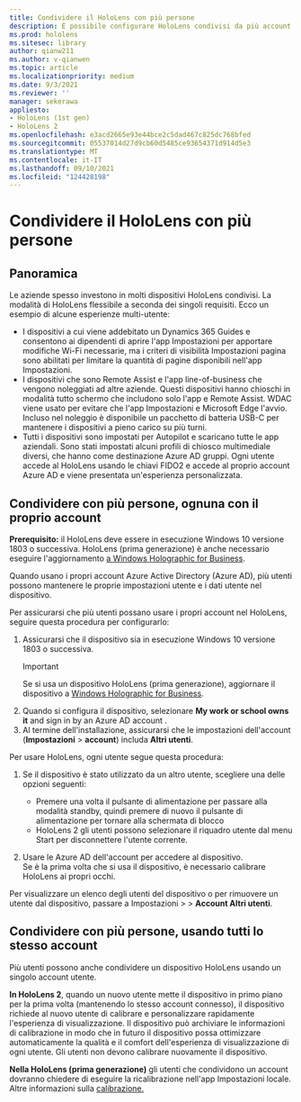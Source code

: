 ```yaml
---
title: Condividere il HoloLens con più persone
description: È possibile configurare HoloLens condivisi da più account Azure Active Directory o da più utenti che usano un singolo account.
ms.prod: hololens
ms.sitesec: library
author: qianw211
ms.author: v-qianwen
ms.topic: article
ms.localizationpriority: medium
ms.date: 9/3/2021
ms.reviewer: ''
manager: sekerawa
appliesto:
- HoloLens (1st gen)
- HoloLens 2
ms.openlocfilehash: e3acd2665e93e44bce2c5dad467c825dc768bfed
ms.sourcegitcommit: 05537014d27d9cb60d5485ce93654371d914d5e3
ms.translationtype: MT
ms.contentlocale: it-IT
ms.lasthandoff: 09/10/2021
ms.locfileid: "124428198"
---
```

# <a name="share-your-hololens-with-multiple-people"></a>Condividere il HoloLens con più persone

## <a name="overview"></a>Panoramica
Le aziende spesso investono in molti dispositivi HoloLens condivisi. La modalità di HoloLens flessibile a seconda dei singoli requisiti. Ecco un esempio di alcune esperienze multi-utente: 

- I dispositivi a cui viene addebitato un Dynamics 365 Guides e consentono ai dipendenti di aprire l'app Impostazioni per apportare modifiche Wi-Fi necessarie, ma i criteri di visibilità Impostazioni pagina sono abilitati per limitare la quantità di pagine disponibili nell'app Impostazioni.
- I dispositivi che sono Remote Assist e l'app line-of-business che vengono noleggiati ad altre aziende. Questi dispositivi hanno chioschi in modalità tutto schermo che includono solo l'app e Remote Assist. WDAC viene usato per evitare che l'app Impostazioni e Microsoft Edge l'avvio. Incluso nel noleggio è disponibile un pacchetto di batteria USB-C per mantenere i dispositivi a pieno carico su più turni.
- Tutti i dispositivi sono impostati per Autopilot e scaricano tutte le app aziendali. Sono stati impostati alcuni profili di chiosco multimediale diversi, che hanno come destinazione Azure AD gruppi. Ogni utente accede al HoloLens usando le chiavi FIDO2 e accede al proprio account Azure AD e viene presentata un'esperienza personalizzata.



## <a name="share-with-multiple-people-each-using-their-own-account"></a>Condividere con più persone, ognuna con il proprio account

**Prerequisito:** il HoloLens deve essere in esecuzione Windows 10 versione 1803 o successiva.  HoloLens (prima generazione) è anche necessario eseguire l'aggiornamento [a Windows Holographic for Business](hololens-upgrade-enterprise.md).

Quando usano i propri account Azure Active Directory (Azure AD), più utenti possono mantenere le proprie impostazioni utente e i dati utente nel dispositivo.

Per assicurarsi che più utenti possano usare i propri account nel HoloLens, seguire questa procedura per configurarlo:

1. Assicurarsi che il dispositivo sia in esecuzione Windows 10 versione 1803 o successiva.
   > [!IMPORTANT]
   > Se si usa un dispositivo HoloLens (prima generazione), aggiornare il dispositivo a [Windows Holographic for Business](hololens1-upgrade-enterprise.md).
1. Quando si configura il dispositivo, selezionare **My work or school owns it** and sign in by an Azure AD account .
1. Al termine dell'installazione, assicurarsi che le impostazioni dell'account (**Impostazioni**  >  **account**) includa **Altri utenti**.

Per usare HoloLens, ogni utente segue questa procedura:

1. Se il dispositivo è stato utilizzato da un altro utente, scegliere una delle opzioni seguenti:
   - Premere una volta il pulsante di alimentazione per passare alla modalità standby, quindi premere di nuovo il pulsante di alimentazione per tornare alla schermata di blocco
   - HoloLens 2 gli utenti possono selezionare il riquadro utente dal menu Start per disconnettere l'utente corrente.

1. Usare le Azure AD dell'account per accedere al dispositivo.  
    Se è la prima volta che si usa il [](hololens-calibration.md) dispositivo, è necessario calibrare HoloLens ai propri occhi.

Per visualizzare un elenco degli utenti del dispositivo o per rimuovere un utente dal dispositivo, passare a Impostazioni  >    >  **Account Altri utenti**.

## <a name="share-with-multiple-people-all-using-the-same-account"></a>Condividere con più persone, usando tutti lo stesso account

Più utenti possono anche condividere un dispositivo HoloLens usando un singolo account utente.

**In HoloLens 2**, quando un nuovo utente mette il dispositivo in primo piano per la prima volta (mantenendo lo stesso account connesso), il dispositivo richiede al nuovo utente di calibrare e personalizzare rapidamente l'esperienza di visualizzazione. Il dispositivo può archiviare le informazioni di calibrazione in modo che in futuro il dispositivo possa ottimizzare automaticamente la qualità e il comfort dell'esperienza di visualizzazione di ogni utente. Gli utenti non devono calibrare nuovamente il dispositivo.

**Nella HoloLens (prima generazione)** gli utenti che condividono un account dovranno chiedere di eseguire la ricalibrazione nell'app Impostazioni locale.  Altre informazioni sulla [calibrazione.](hololens-calibration.md)